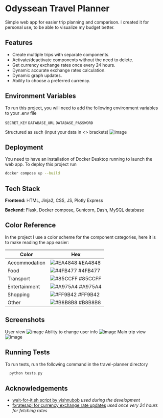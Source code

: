 
# Odyssean Travel Planner

Simple web app for easier trip planning and comparison. I created it for personal use, to be able to visualize my budget better.


## Features

- Create multiple trips with separate components.
- Activate/deactivate components without the need to delete.
- Get currency exchange rates once every 24 hours.
- Dynamic accurate exchange rates calculation.
- Dynamic graph updates.
- Ability to choose a preferred currency.


## Environment Variables

To run this project, you will need to add the following environment variables to your .env file

`SECRET_KEY`
`DATABASE_URL`
`DATABASE_PASSWORD`

Structured as such (input your data in <> brackets)
![image](https://github.com/user-attachments/assets/a22564cb-be69-4cba-b02e-c418e21b615e)
## Deployment

You need to have an installation of Docker Desktop running to launch the web app.
To deploy this project run

```bash
docker compose up --build
```

## Tech Stack

**Frontend:** HTML, Jinja2, CSS, JS, Plotly Express

**Backend:** Flask, Docker compose, Gunicorn, Dash, MySQL database

## Color Reference
In the project I use a color scheme for the component categories, here it is to make reading the app easier:

| Color             | Hex                                                                |
| ----------------- | ------------------------------------------------------------------ |
| Accommodation | ![#EA4848](https://placehold.co/15x15/EA4848/EA4848.png) #EA4848
| Food | ![#4FB477](https://placehold.co/15x15/4FB477/4FB477.png) #4FB477
| Transport | ![#85CCFF](https://placehold.co/15x15/85CCFF/85CCFF.png) #85CCFF
| Entertainment | ![#A975A4](https://placehold.co/15x15/A975A4/A975A4.png) #A975A4
| Shopping | ![#FF9B42](https://placehold.co/15x15/FF9B42/FF9B42.png) #FF9B42
| Other | ![#B8B8B8](https://placehold.co/15x15/B8B8B8/B8B8B8.png) #B8B8B8


## Screenshots
User view
![image](https://github.com/user-attachments/assets/112d6862-589c-405c-bf4f-6db6870db7fd)
Ability to change user info
![image](https://github.com/user-attachments/assets/fb9086af-75ce-41b0-928f-a6f89261d557)
Main trip view
![image](https://github.com/user-attachments/assets/1d4a7665-0902-40a1-9957-d0958e7c0975)


## Running Tests

To run tests, run the following command in the travel-planner directory

```bash
  python tests.py
```


## Acknowledgements

 - [wait-for-it.sh script by vishnubob](https://github.com/vishnubob/wait-for-it) *used during the development*
 - [fxratesapi for currency exchange rate updates](https://fxratesapi.com) *used once very 24 hours for fetching rates*

